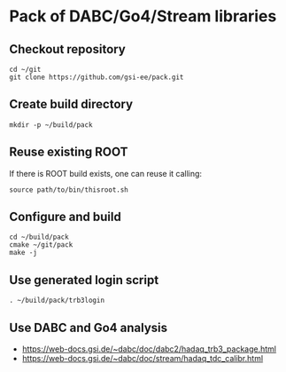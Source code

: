 # Pack of DABC/Go4/Stream libraries

## Checkout repository

    cd ~/git
    git clone https://github.com/gsi-ee/pack.git

## Create build directory

    mkdir -p ~/build/pack

## Reuse existing ROOT

If there is ROOT build exists, one can reuse it calling:

    source path/to/bin/thisroot.sh

## Configure and build

    cd ~/build/pack
    cmake ~/git/pack
    make -j

## Use generated login script

    . ~/build/pack/trb3login

## Use DABC and Go4 analysis

* https://web-docs.gsi.de/~dabc/doc/dabc2/hadaq_trb3_package.html
* https://web-docs.gsi.de/~dabc/doc/stream/hadaq_tdc_calibr.html



